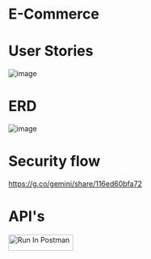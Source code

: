 # E-Commerce

# User Stories
![image](https://github.com/user-attachments/assets/a7ff30a3-2f01-4e34-9685-6a90af42f6cc)

# ERD 
![image](https://github.com/user-attachments/assets/3ace3390-2aa2-4b92-a7c9-06317ef560c2)

# Security flow
https://g.co/gemini/share/116ed60bfa72

# API's
[<img src="https://run.pstmn.io/button.svg" alt="Run In Postman" style="width: 128px; height: 32px;">](https://app.getpostman.com/run-collection/31618688-b90d9ea0-6b77-46b1-8b5f-b48a3310ca60?action=collection%2Ffork&source=rip_markdown&collection-url=entityId%3D31618688-b90d9ea0-6b77-46b1-8b5f-b48a3310ca60%26entityType%3Dcollection%26workspaceId%3D92dab173-861a-4e51-ae06-fb5ed63a8a04)
